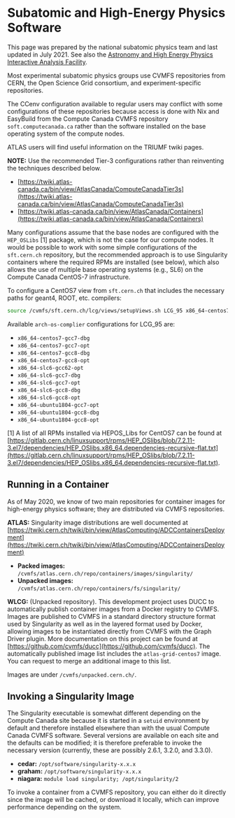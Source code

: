 # Subatomic and High-Energy Physics Software

This page was prepared by the national subatomic physics team and last updated in July 2021.  See also the [Astronomy and High Energy Physics Interactive Analysis Facility](link-to-other-page-needed).

Most experimental subatomic physics groups use CVMFS repositories from CERN, the Open Science Grid consortium, and experiment-specific repositories.

The CCenv configuration available to regular users may conflict with some configurations of these repositories because access is done with Nix and EasyBuild from the Compute Canada CVMFS repository `soft.computecanada.ca` rather than the software installed on the base operating system of the compute nodes.

ATLAS users will find useful information on the TRIUMF twiki pages.

**NOTE:** Use the recommended Tier-3 configurations rather than reinventing the techniques described below.

* [https://twiki.atlas-canada.ca/bin/view/AtlasCanada/ComputeCanadaTier3s](https://twiki.atlas-canada.ca/bin/view/AtlasCanada/ComputeCanadaTier3s)
* [https://twiki.atlas-canada.ca/bin/view/AtlasCanada/Containers](https://twiki.atlas-canada.ca/bin/view/AtlasCanada/Containers)

Many configurations assume that the base nodes are configured with the `HEP_OSLibs` [1] package, which is not the case for our compute nodes. It would be possible to work with some simple configurations of the `sft.cern.ch` repository, but the recommended approach is to use Singularity containers where the required RPMs are installed (see below), which also allows the use of multiple base operating systems (e.g., SL6) on the Compute Canada CentOS-7 infrastructure.


To configure a CentOS7 view from `sft.cern.ch` that includes the necessary paths for geant4, ROOT, etc. compilers:

```bash
source /cvmfs/sft.cern.ch/lcg/views/setupViews.sh LCG_95 x86_64-centos7-gcc8-opt
```

Available `arch-os-complier` configurations for LCG_95 are:

* `x86_64-centos7-gcc7-dbg`
* `x86_64-centos7-gcc7-opt`
* `x86_64-centos7-gcc8-dbg`
* `x86_64-centos7-gcc8-opt`
* `x86_64-slc6-gcc62-opt`
* `x86_64-slc6-gcc7-dbg`
* `x86_64-slc6-gcc7-opt`
* `x86_64-slc6-gcc8-dbg`
* `x86_64-slc6-gcc8-opt`
* `x86_64-ubuntu1804-gcc7-opt`
* `x86_64-ubuntu1804-gcc8-dbg`
* `x86_64-ubuntu1804-gcc8-opt`

[1] A list of all RPMs installed via HEPOS_Libs for CentOS7 can be found at [https://gitlab.cern.ch/linuxsupport/rpms/HEP_OSlibs/blob/7.2.11-3.el7/dependencies/HEP_OSlibs.x86_64.dependencies-recursive-flat.txt](https://gitlab.cern.ch/linuxsupport/rpms/HEP_OSlibs/blob/7.2.11-3.el7/dependencies/HEP_OSlibs.x86_64.dependencies-recursive-flat.txt).


## Running in a Container

As of May 2020, we know of two main repositories for container images for high-energy physics software; they are distributed via CVMFS repositories.

**ATLAS:** Singularity image distributions are well documented at [https://twiki.cern.ch/twiki/bin/view/AtlasComputing/ADCContainersDeployment](https://twiki.cern.ch/twiki/bin/view/AtlasComputing/ADCContainersDeployment)

* **Packed images:** `/cvmfs/atlas.cern.ch/repo/containers/images/singularity/`
* **Unpacked images:** `/cvmfs/atlas.cern.ch/repo/containers/fs/singularity/`

**WLCG:** (Unpacked repository). This development project uses DUCC to automatically publish container images from a Docker registry to CVMFS. Images are published to CVMFS in a standard directory structure format used by Singularity as well as in the layered format used by Docker, allowing images to be instantiated directly from CVMFS with the Graph Driver plugin.  More documentation on this project can be found at [https://github.com/cvmfs/ducc](https://github.com/cvmfs/ducc). The automatically published image list includes the `atlas-grid-centos7` image. You can request to merge an additional image to this list.

Images are under `/cvmfs/unpacked.cern.ch/`.


## Invoking a Singularity Image

The Singularity executable is somewhat different depending on the Compute Canada site because it is started in a `setuid` environment by default and therefore installed elsewhere than with the usual Compute Canada CVMFS software. Several versions are available on each site and the defaults can be modified; it is therefore preferable to invoke the necessary version (currently, these are possibly 2.6.1, 3.2.0, and 3.3.0).

* **cedar:** `/opt/software/singularity-x.x.x`
* **graham:** `/opt/software/singularity-x.x.x`
* **niagara:** `module load singularity; /opt/singularity/2`

To invoke a container from a CVMFS repository, you can either do it directly since the image will be cached, or download it locally, which can improve performance depending on the system.

